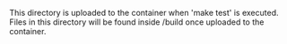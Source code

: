 This directory is uploaded to the container when 'make test' is executed. Files
in this directory will be found inside /build once uploaded to the container.
